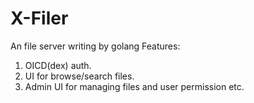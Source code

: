 # X-Filer
An file server writing by golang 
Features:
1. OICD(dex) auth.
2. UI for browse/search files.
3. Admin UI for managing files and user permission etc.

